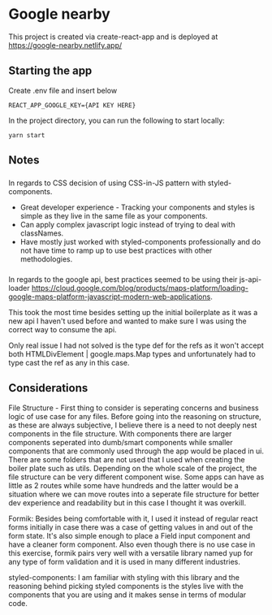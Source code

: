 # Google nearby

This project is created via create-react-app and is deployed at https://google-nearby.netlify.app/

## Starting the app

Create .env file and insert below

```
REACT_APP_GOOGLE_KEY={API KEY HERE}
```

In the project directory, you can run the following to start locally:

`yarn start`

## Notes

#####

In regards to CSS decision of using CSS-in-JS pattern with styled-components.

- Great developer experience - Tracking your components and styles is simple as they live in the same file as your components.
- Can apply complex javascript logic instead of trying to deal with classNames.
- Have mostly just worked with styled-components professionally and do not have time to ramp up to use best practices with other methodologies.

#####

In regards to the google api, best practices seemed to be using their js-api-loader https://cloud.google.com/blog/products/maps-platform/loading-google-maps-platform-javascript-modern-web-applications.

This took the most time besides setting up the initial boilerplate as it was a new api I haven't used before and wanted to make sure I was using the correct way to consume the api.

Only real issue I had not solved is the type def for the refs as it won't accept both HTMLDivElement | google.maps.Map types and unfortunately had to type cast the ref as any in this case.

#####

## Considerations

File Structure -
First thing to consider is seperating concerns and business logic of use case for any files. Before going into the reasoning on structure, as these are always subjective, I believe there is a need to not deeply nest components in the file structure. With components there are larger components seperated into dumb/smart components while smaller components that are commonly used through the app would be placed in ui. There are some folders that are not used that I used when creating the boiler plate such as utils. Depending on the whole scale of the project, the file structure can be very different component wise. Some apps can have as little as 2 routes while some have hundreds and the latter would be a situation where we can move routes into a seperate file structure for better dev experience and readability but in this case I thought it was overkill.

Formik:
Besides being comfortable with it, I used it instead of regular react forms initially in case there was a case of getting values in and out of the form state. It's also simple enough to place a Field input component and have a cleaner form component. Also even though there is no use case in this exercise, formik pairs very well with a versatile library named yup for any type of form validation and it is used in many different industries.

styled-components:
I am familiar with styling with this library and the reasoning behind picking styled components is the styles live with the components that you are using and it makes sense in terms of modular code.
